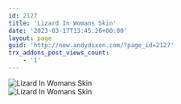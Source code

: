 ```yaml
---
id: 2127
title: 'Lizard In Womans Skin'
date: '2023-03-17T13:45:26+00:00'
layout: page
guid: 'http://new.andydixon.com/?page_id=2127'
trx_addons_post_views_count:
    - '1'
---
```


![Lizard In Womans Skin](https://i0.wp.com/assets.g8x2.ldn.idrivee2-23.com/posters/Lizard%20In%20Womans%20Skin%2001.jpg?w=1200&ssl=1 "Lizard In Womans Skin")  
![Lizard In Womans Skin](https://i0.wp.com/assets.g8x2.ldn.idrivee2-23.com/posters/Lizard%20In%20Womans%20Skin%2002.jpg?w=1200&ssl=1 "Lizard In Womans Skin")